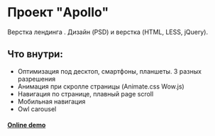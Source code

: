 # Проект "Apollo"
Верстка лендинга . Дизайн (PSD) и верстка (HTML, LESS, jQuery). 
## Что внутри:
* Оптимизация под десктоп, смартфоны, планшеты. 3 разных разрешения
* Анимация при скролле страницы (Animate.css Wow.js)
* Навигация по странице, плавный page scroll
* Мобильная навигация
* Owl carousel

#### [Online demo](https://runarnazmutdinov.github.io/Apollo/)
